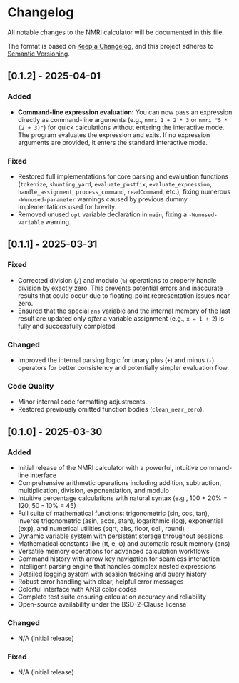 # Changelog

All notable changes to the NMRI calculator will be documented in this file.

The format is based on [Keep a Changelog](https://keepachangelog.com/en/1.0.0/),
and this project adheres to [Semantic Versioning](https://semver.org/spec/v2.0.0.html).

## [0.1.2] - 2025-04-01

### Added
- **Command-line expression evaluation:** You can now pass an expression directly as command-line arguments (e.g., `nmri 1 + 2 * 3` or `nmri "5 * (2 + 3)"`) for quick calculations without entering the interactive mode. The program evaluates the expression and exits. If no expression arguments are provided, it enters the standard interactive mode.

### Fixed
- Restored full implementations for core parsing and evaluation functions (`tokenize`, `shunting_yard`, `evaluate_postfix`, `evaluate_expression`, `handle_assignment`, `process_command`, `readCommand`, etc.), fixing numerous `-Wunused-parameter` warnings caused by previous dummy implementations used for brevity.
- Removed unused `opt` variable declaration in `main`, fixing a `-Wunused-variable` warning.

## [0.1.1] - 2025-03-31

### Fixed
- Corrected division (`/`) and modulo (`%`) operations to properly handle division by exactly zero. This prevents potential errors and inaccurate results that could occur due to floating-point representation issues near zero.
- Ensured that the special `ans` variable and the internal memory of the last result are updated only *after* a variable assignment (e.g., `x = 1 + 2`) is fully and successfully completed.

### Changed
- Improved the internal parsing logic for unary plus (`+`) and minus (`-`) operators for better consistency and potentially simpler evaluation flow.

### Code Quality
- Minor internal code formatting adjustments.
- Restored previously omitted function bodies (`clean_near_zero`).


## [0.1.0] - 2025-03-30

### Added
- Initial release of the NMRI calculator with a powerful, intuitive command-line interface
- Comprehensive arithmetic operations including addition, subtraction, multiplication, division, exponentiation, and modulo
- Intuitive percentage calculations with natural syntax (e.g., 100 + 20% = 120, 50 - 10% = 45)
- Full suite of mathematical functions: trigonometric (sin, cos, tan), inverse trigonometric (asin, acos, atan), logarithmic (log), exponential (exp), and numerical utilities (sqrt, abs, floor, ceil, round)
- Dynamic variable system with persistent storage throughout sessions
- Mathematical constants like (π, e, φ) and automatic result memory (ans)
- Versatile memory operations for advanced calculation workflows
- Command history with arrow key navigation for seamless interaction
- Intelligent parsing engine that handles complex nested expressions
- Detailed logging system with session tracking and query history
- Robust error handling with clear, helpful error messages
- Colorful interface with ANSI color codes
- Complete test suite ensuring calculation accuracy and reliability
- Open-source availability under the BSD-2-Clause license

### Changed
- N/A (initial release)

### Fixed
- N/A (initial release)
